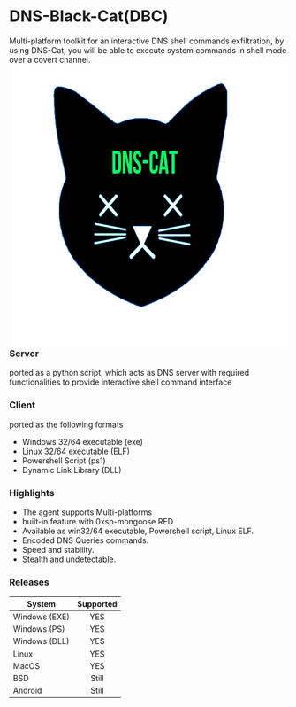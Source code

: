 # DNS-Black-Cat(DBC)
Multi-platform toolkit for an interactive DNS shell commands exfiltration, by using DNS-Cat, you will be able to execute system commands in shell mode over a covert channel. 
[<img align="right" src="https://github.com/lawrenceamer/0xsp/blob/master/imgs/DNS-Cat.png?raw=true" height="512" width="500">]()

### Server 
ported as a python script, which acts as DNS server with required functionalities to provide interactive shell command interface

### Client 
ported as the following formats 

* Windows 32/64 executable (exe) 
* Linux 32/64 executable (ELF)
* Powershell Script (ps1)
* Dynamic Link Library (DLL)

### Highlights 

* The agent supports Multi-platforms 
* built-in feature with 0xsp-mongoose RED 
* Available as win32/64 executable, Powershell script, Linux ELF.  
* Encoded DNS Queries commands.  
* Speed and stability. 
* Stealth and undetectable.

### Releases 

|   System      |   Supported   |
| ------------- |:-------------:|
| Windows (EXE) |     YES       | 
| Windows (PS)  |     YES       |
| Windows (DLL) |     YES       |
| Linux         |     YES       |
| MacOS         |     YES       | 
| BSD           |     Still     |
| Android       |     Still     |

